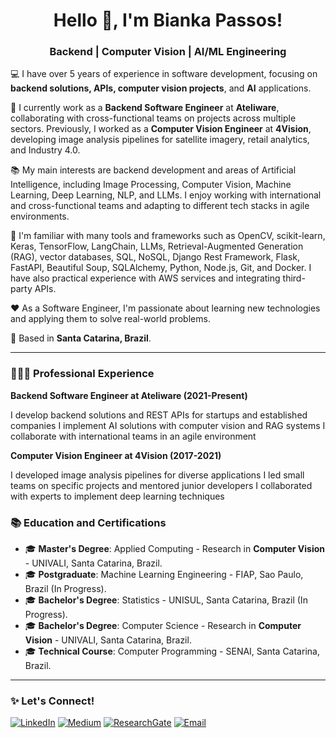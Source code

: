 <!-- Presentation Banner -->
<h1 align="center">Hello 👋, I'm Bianka Passos!</h1>
<h3 align="center">Backend | Computer Vision | AI/ML Engineering</h3>
<!-- About Me Section -->

💻 I have over 5 years of experience in software development, focusing on **backend solutions, APIs, computer vision projects**, and **AI** applications.

🏢 I currently work as a **Backend Software Engineer** at **Ateliware**, collaborating with cross-functional teams on projects across multiple sectors. Previously, I worked as a **Computer Vision Engineer** at **4Vision**, developing image analysis pipelines for satellite imagery, retail analytics, and Industry 4.0.

📚 My main interests are backend development and areas of Artificial Intelligence, including Image Processing, Computer Vision, Machine Learning, Deep Learning, NLP, and LLMs. I enjoy working with international and cross-functional teams and adapting to different tech stacks in agile environments.

🚀 I'm familiar with many tools and frameworks such as OpenCV, scikit-learn, Keras, TensorFlow, LangChain, LLMs, Retrieval-Augmented Generation (RAG), vector databases, SQL, NoSQL, Django Rest Framework, Flask, FastAPI, Beautiful Soup, SQLAlchemy, Python, Node.js, Git, and Docker. I have also practical experience with AWS services and integrating third-party APIs.

❤️ As a Software Engineer, I'm passionate about learning new technologies and applying them to solve real-world problems.

📍 Based in **Santa Catarina, Brazil**.

---

### 👩🏼‍💻 Professional Experience

**Backend Software Engineer at Ateliware (2021-Present)**

I develop backend solutions and REST APIs for startups and established companies
I implement AI solutions with computer vision and RAG systems
I collaborate with international teams in an agile environment


**Computer Vision Engineer at 4Vision (2017-2021)**

I developed image analysis pipelines for diverse applications
I led small teams on specific projects and mentored junior developers
I collaborated with experts to implement deep learning techniques

### 📚 Education and Certifications

- 🎓 **Master's Degree**: Applied Computing - Research in **Computer Vision** - UNIVALI, Santa Catarina, Brazil.
- 🎓 **Postgraduate**: Machine Learning Engineering - FIAP, Sao Paulo, Brazil (In Progress).  
- 🎓 **Bachelor's Degree**: Statistics - UNISUL, Santa Catarina, Brazil (In Progress).    
- 🎓 **Bachelor's Degree**: Computer Science - Research in **Computer Vision** - UNIVALI, Santa Catarina, Brazil.
- 🎓 **Technical Course**: Computer Programming - SENAI, Santa Catarina, Brazil.  

---

### ✨ Let's Connect!

[![LinkedIn](https://img.shields.io/badge/LinkedIn-0A66C2?style=flat&logo=linkedin&logoColor=white)](https://www.linkedin.com/in/biankapassos)
[![Medium](https://img.shields.io/badge/Medium-000000?style=flat&logo=medium&logoColor=white)](https://medium.com/@biankatpas)
[![ResearchGate](https://img.shields.io/badge/ResearchGate-00CCBB?style=flat&logo=researchgate&logoColor=white)](https://www.researchgate.net/profile/Bianka-Passos)
[![Email](https://img.shields.io/badge/Email-DB4437?style=flat&logo=gmail&logoColor=white)](mailto:biankatpas@gmail.com)
